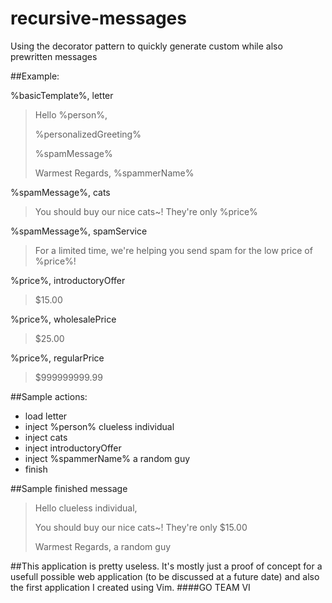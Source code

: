 # recursive-messages
Using the decorator pattern to quickly generate custom while also prewritten messages 

##Example:


%basicTemplate%, letter
>Hello %person%,
>
>%personalizedGreeting% 
>
>%spamMessage%
>
>Warmest Regards,
>%spammerName%



%spamMessage%, cats
>You should buy our nice cats~! They're only %price%


%spamMessage%, spamService
>For a limited time, we're helping you send spam for the low price of %price%!


%price%, introductoryOffer
>$15.00

%price%, wholesalePrice
>$25.00

%price%, regularPrice
>$999999999.99

##Sample actions:
* load letter
* inject %person% clueless individual
* inject cats
* inject introductoryOffer
* inject %spammerName% a random guy
* finish

##Sample finished message
>Hello clueless individual,
>
>You should buy our nice cats~! They're only $15.00
>
>Warmest Regards,
>a random guy

##This application is pretty useless. It's mostly just a proof of concept for a usefull possible web application (to be discussed at a future date) and also the first application I created using Vim. 
####GO TEAM VI
